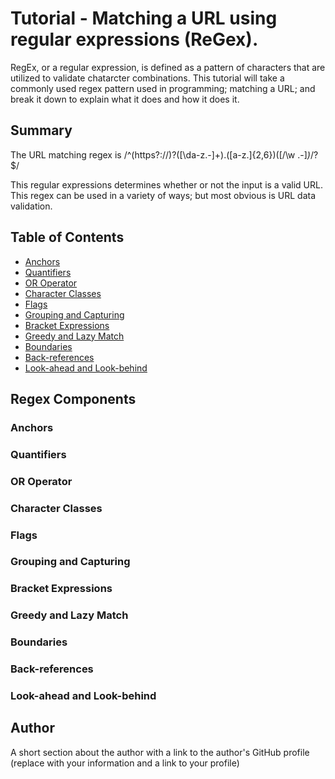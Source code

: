 # Tutorial - Matching a URL using regular expressions (ReGex).

RegEx, or a regular expression, is defined as a pattern of characters that are utilized to validate chatarcter combinations. This tutorial will take a commonly used regex pattern used in programming; matching a URL; and break it down to explain what it does and how it does it.

## Summary

The URL matching regex is
/^(https?:\/\/)?([\da-z\.-]+)\.([a-z\.]{2,6})([\/\w \.-]*)*\/?$/

This regular expressions determines whether or not the input is a valid URL.  This regex can be used in a variety of ways; but most obvious is URL data validation.



## Table of Contents

- [Anchors](#anchors)
- [Quantifiers](#quantifiers)
- [OR Operator](#or-operator)
- [Character Classes](#character-classes)
- [Flags](#flags)
- [Grouping and Capturing](#grouping-and-capturing)
- [Bracket Expressions](#bracket-expressions)
- [Greedy and Lazy Match](#greedy-and-lazy-match)
- [Boundaries](#boundaries)
- [Back-references](#back-references)
- [Look-ahead and Look-behind](#look-ahead-and-look-behind)

## Regex Components

### Anchors

### Quantifiers

### OR Operator

### Character Classes

### Flags

### Grouping and Capturing

### Bracket Expressions

### Greedy and Lazy Match

### Boundaries

### Back-references

### Look-ahead and Look-behind

## Author

A short section about the author with a link to the author's GitHub profile (replace with your information and a link to your profile)
